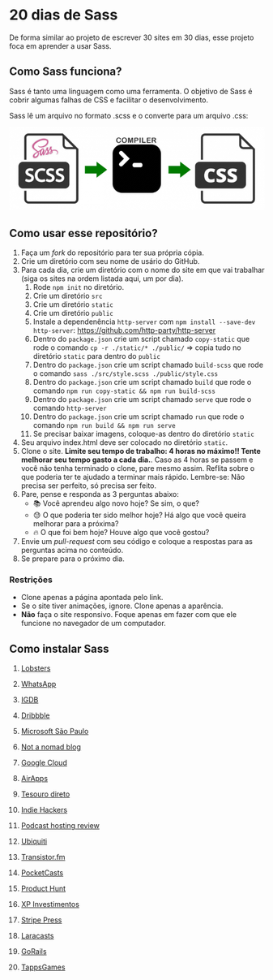 # 20 dias de Sass

De forma similar ao projeto de escrever 30 sites em 30 dias, esse projeto foca em aprender a usar Sass.

## Como Sass funciona?

Sass é tanto uma linguagem como uma ferramenta. O objetivo de Sass é cobrir algumas falhas de CSS e facilitar o desenvolvimento.

Sass lê um arquivo no formato .scss e o converte para um arquivo .css:

![Como Sass funciona](sass-blog-post-image01.jpg)


## Como usar esse repositório?

1. Faça um _fork_ do repositório para ter sua própria cópia.
2. Crie um diretório com seu nome de usário do GitHub.
2. Para cada dia, crie um diretório com o nome do site em que vai trabalhar (siga os sites na ordem listada aqui, um por dia).
    1. Rode `npm init` no diretório.
    1. Crie um diretório `src`
    1. Crie um diretório `static`
    1. Crie um diretório `public`
    1. Instale a dependenência `http-server` com `npm install --save-dev http-server`: https://github.com/http-party/http-server
    1. Dentro do `package.json` crie um script chamado `copy-static` que rode o comando `cp -r ./static/* ./public/` => copia tudo no diretório `static` para dentro do `public`
    1. Dentro do `package.json` crie um script chamado `build-scss` que rode o comando `sass ./src/style.scss ./public/style.css`
    1. Dentro do `package.json` crie um script chamado `build` que rode o comando `npm run copy-static && npm run build-scss`
    1. Dentro do `package.json` crie um script chamado `serve` que rode o comando `http-server`
    1. Dentro do `package.json` crie um script chamado `run` que rode o comando `npm run build && npm run serve`
    1. Se precisar baixar imagens, coloque-as dentro do diretório `static`
2. Seu arquivo index.html deve ser colocado no diretório `static`.
4. Clone o site. **Limite seu tempo de trabalho: 4 horas no máximo!! Tente melhorar seu tempo gasto a cada dia.**. Caso as 4 horas se passem e você não tenha terminado o clone, pare mesmo assim. Reflita sobre o que poderia ter te ajudado a terminar mais rápido. Lembre-se: Não precisa ser perfeito, só precisa ser feito.
5. Pare, pense e responda as 3 perguntas abaixo:
    - 📚 Você aprendeu algo novo hoje? Se sim, o que?
    - 😓 O que poderia ter sido melhor hoje? Há algo que você queira melhorar para a próxima?
    - 🔥 O que foi bem hoje? Houve algo que você gostou?
6. Envie um _pull-request_ com seu código e coloque a respostas para as perguntas acima no conteúdo.
7. Se prepare para o próximo dia.

### Restrições

- Clone apenas a página apontada pelo link.
- Se o site tiver animações, ignore. Clone apenas a aparência.
- **Não** faça o site responsivo. Foque apenas em fazer com que ele funcione no navegador de um computador.


## Como instalar Sass

1. [Lobsters](https://lobste.rs/)
1. [WhatsApp](https://www.whatsapp.com/features/)
1. [IGDB](https://www.igdb.com/discover)
1. [Dribbble](https://dribbble.com/)
1. [Microsoft São Paulo](https://careers.microsoft.com/professionals/us/en/l-sao-paulo)
1. [Not a nomad blog](https://notanomadblog.com/categories/photography/)
1. [Google Cloud](https://cloud.google.com/gcp/)
1. [AirApps](https://airapps.co/)
1. [Tesouro direto](https://www.tesourodireto.com.br/)
1. [Indie Hackers](https://www.indiehackers.com/)
1. [Podcast hosting review](https://podcasthosting.review/)
1. [Ubiquiti](https://www.ui.com/products/#default)
1. [Transistor.fm](https://transistor.fm/pricing/)
1. [PocketCasts](https://www.pocketcasts.com/)

1. [Product Hunt](https://www.producthunt.com/)
1. [XP Investimentos](https://www.xpi.com.br/)
1. [Stripe Press](https://press.stripe.com/)
1. [Laracasts](https://laracasts.com/browse/all)
1. [GoRails](https://gorails.com/series)
1. [TappsGames](http://tappsgames.com/)
